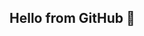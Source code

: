 ## Hello from GitHub 👋

<!--
**EmekaEkwo/EmekaEkwo** is a ✨ _special_ ✨ repository because its `README.md` (this file) appears on your GitHub profile.

Here are some ideas to get you started:

- # Hi there 👋, I'm Emeka Ekwo
I’m an aspiring software developer interested in Cloud Computing, Generative AI, and Project Management.

-🛠️ Skills
- Languages: Java, C++, JavaScript, HTML, SQL
- Tools: Git, VS Code, Unix, Networking basics

- 🎯 Current Goals
- Learning Cloud Computing and Generative AI
- Building projects with the Software Development Life Cycle (SDLC)
- Improving soccer analytics with Python & SQL

- 📫 Connect with Me
- [LinkedIn](https://www.linkedin.com/in/emeka-ekwo-0a09b4288)
- Email: cekwo1@uncc.edu
-⚡ Fun Fact
- Outside of tech, I play Division 2 soccer ⚽ and train with professional-level standards.

This line was added locally
